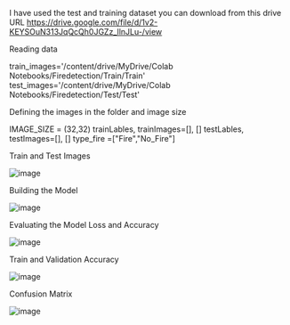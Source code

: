 I have used the test and training dataset you can download from this drive URL
https://drive.google.com/file/d/1v2-KEYSOuN313JqQcQh0JGZz_llnJLu-/view

Reading data

train_images='/content/drive/MyDrive/Colab Notebooks/Firedetection/Train/Train'
test_images='/content/drive/MyDrive/Colab Notebooks/Firedetection/Test/Test'

Defining the images in the folder and image size

IMAGE_SIZE = (32,32)
trainLables, trainImages=[], []
testLables, testImages=[], []
type_fire =["Fire","No_Fire"]

Train and Test Images

![image](https://user-images.githubusercontent.com/77781909/116537580-53f98680-a8de-11eb-8f43-747dd65b2889.png)

Building the Model

![image](https://user-images.githubusercontent.com/77781909/116537690-72f81880-a8de-11eb-8012-eb29cf337e60.png)


Evaluating the Model
Loss and Accuracy

![image](https://user-images.githubusercontent.com/77781909/116537717-7b505380-a8de-11eb-90a3-7082514132ea.png)

Train and Validation Accuracy

![image](https://user-images.githubusercontent.com/77781909/116537734-82776180-a8de-11eb-9d44-0c3c093dc677.png)


Confusion Matrix

![image](https://user-images.githubusercontent.com/77781909/116537757-899e6f80-a8de-11eb-950b-76fc580fb4e6.png)

